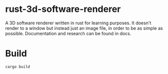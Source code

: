 # rust-3d-software-renderer

A 3D software renderer written in rust for learning purposes. 
It doesn't render to a window but instead just an image file, in order to be as simple as possible.
Documentation and research can be found in docs.

# Build

```bash
cargo build
```
